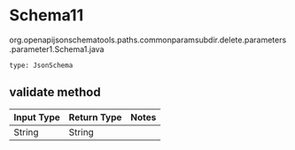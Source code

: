 # Schema11
org.openapijsonschematools.paths.commonparamsubdir.delete.parameters.parameter1.Schema1.java
```
type: JsonSchema
```

## validate method
| Input Type | Return Type | Notes |
| ---------- | ----------- | ----- |
| String | String | |
